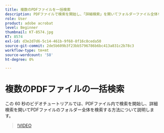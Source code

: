 ```yaml
---
title: 複数のPDFファイルを一括検索
description: PDFファイルで検索を開始し、「詳細検索」を開いてフォルダーファイル全体をPDFします
role: User
product: adobe acrobat
level: Beginner
thumbnail: KT-8574.jpg
KT: 8574
exl-id: d3e2d7d6-5c14-461b-9f68-8f16c8ceda50
source-git-commit: 2de5b609b3f23bb5796786b6bc413a831c2b78c3
workflow-type: tm+mt
source-wordcount: '58'
ht-degree: 0%

---
```


# 複数のPDFファイルの一括検索

この 60 秒のビデオチュートリアルでは、PDFファイル内で検索を開始し、詳細検索を開いてPDFファイルのフォルダー全体を検索する方法について説明します。

>[!VIDEO](https://video.tv.adobe.com/v/336363?hidetitle=true)
